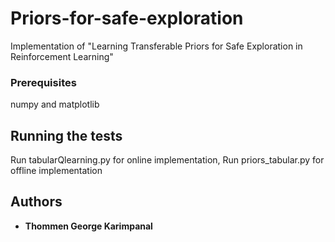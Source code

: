 # Priors-for-safe-exploration
Implementation of "Learning Transferable Priors for Safe Exploration in Reinforcement Learning"

### Prerequisites

numpy and matplotlib

## Running the tests

Run tabularQlearning.py for online implementation,
Run priors_tabular.py for offline implementation

## Authors

* **Thommen George Karimpanal** 
